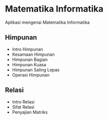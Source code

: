 # Matematika Informatika
Aplikasi mengenai Matematika Informatika

## Himpunan
* Intro Himpunan
* Kesamaan Himpunan
* Himpunan Bagian
* Himpunan Kuasa
* Himpunan Saling Lepas
* Operasi Himpunan

## Relasi
* Intro Relasi
* Sifat Relasi
* Penyajian Matriks